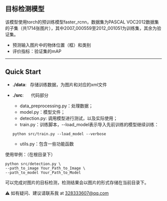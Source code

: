 ## 目标检测模型

该模型使用torch的预训练模型faster_rcnn，数据集为PASCAL VOC2012数据集的子集（共1714张图片），其中2007_000559至2012_001051为训练集，其余为验证集。

- 预测输入图片中的物体位置（框）和类别
- 评价指标：验证集的mAP

---

## **Quick Start**

- **./data**: $~$ 存储训练数据，为图片和对应的xml文件
- **./src**: $~~~~$ 代码部分
    + data_preprocessing.py：处理数据；
    + model.py：模型文件；
    + detection.py: 调用模型进行测试，以及实际使用；
    + train.py：训练脚本，--load_model表示导入先前训练的模型继续训练： 
    
    ```
    python src/train.py --load_model --verbose
    ```
    + utils.py：包含一些功能函数

使用举例：（在根目录下）
```
python src/detection.py \
--path_to_image Your_Path_to_Image \
--path_to_model Your_Path_to_Model
```
可以完成对图片的目标检测，检测结果会以图片的形式存储在当前目录下。

⚠️ 如有疑问、建议请联系我 at 328333607@qq.com
